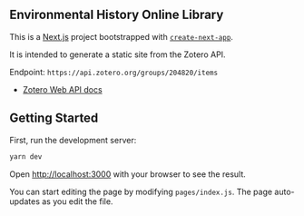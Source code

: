 ## Environmental History Online Library

This is a [Next.js](https://nextjs.org/) project bootstrapped with
[`create-next-app`](https://github.com/vercel/next.js/tree/canary/packages/create-next-app).

It is intended to generate a static site from the Zotero API.

Endpoint: `https://api.zotero.org/groups/204820/items`

- [Zotero Web API docs](https://www.zotero.org/support/dev/web_api/v3/basics)

## Getting Started

First, run the development server:

```bash
yarn dev
```

Open [http://localhost:3000](http://localhost:3000) with your browser to see the
result.

You can start editing the page by modifying `pages/index.js`. The page
auto-updates as you edit the file.
